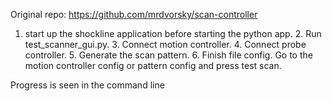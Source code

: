 Original repo: https://github.com/mrdvorsky/scan-controller

1. start up the shockline application before starting the python app. 2. Run test_scanner_gui.py. 3. Connect motion controller. 4. Connect probe controller. 5. Generate the scan pattern. 6. Finish file config. Go to the motion controller config or pattern config and press test scan.

Progress is seen in the command line



